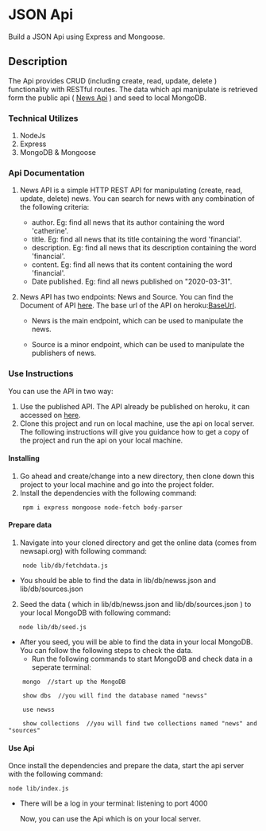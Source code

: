 # JSON Api

Build a JSON Api using Express and Mongoose.

## Description

The Api provides CRUD (including create, read, update, delete ) functionality with RESTful routes. The data which api manipulate is retrieved form the public api ( [News Api](https://newsapi.org/) ) and seed to local MongoDB.

### Technical Utilizes

1. NodeJs
2. Express
3. MongoDB & Mongoose

### Api Documentation

1. News API is a simple HTTP REST API for manipulating (create, read, update, delete) news. You can search for news with any combination of the following criteria:

   - author. Eg: find all news that its author containing the word 'catherine'.
   - title. Eg: find all news that its title containing the word 'financial'.
   - description. Eg: find all news that its description containing the word 'financial'.
   - content. Eg: find all news that its content containing the word 'financial'.
   - Date published. Eg: find all news published on "2020-03-31".

2. News API has two endpoints: News and Source. You can find the Document of API [here](https://life2free.github.io/express-mongodb-api/doc/index.html). The base url of the API on heroku:[BaseUrl]().

   - News is the main endpoint, which can be used to manipulate the news.

   - Source is a minor endpoint, which can be used to manipulate the publishers of news.

### Use Instructions

You can use the API in two way:

1. Use the published API. The API already be published on heroku, it can accessed on [here]().
2. Clone this project and run on local machine, use the api on local server. The following instructions will give you guidance how to get a copy of the project and run the api on your local machine.

#### Installing

1. Go ahead and create/change into a new directory, then clone down this project to your local machine and go into the project folder.
2. Install the dependencies with the following command:

```
    npm i express mongoose node-fetch body-parser
```

#### Prepare data

1. Navigate into your cloned directory and get the online data (comes from newsapi.org) with following command:

```
    node lib/db/fetchdata.js
```

- You should be able to find the data in lib/db/newss.json and lib/db/sources.json

2. Seed the data ( which in lib/db/newss.json and lib/db/sources.json ) to your local MongoDB with following command:

```
   node lib/db/seed.js
```

- After you seed, you will be able to find the data in your local MongoDB. You can follow the following steps to check the data.
  - Run the following commands to start MongoDB and check data in a seperate terminal:

```
    mongo  //start up the MongoDB
```

```
    show dbs  //you will find the database named "newss"
```

```
    use newss
```

```
    show collections  //you will find two collections named "news" and "sources"
```

#### Use Api

Once install the dependencies and prepare the data, start the api server with the following command:

```
node lib/index.js
```

- There will be a log in your terminal: listening to port 4000

  Now, you can use the Api which is on your local server.
